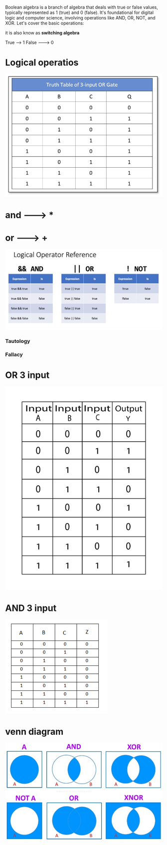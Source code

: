 Boolean algebra is a branch of algebra that deals with true or false values, typically represented as 1 (true) and 0 (false). It's foundational for digital logic and computer science, involving operations like AND, OR, NOT, and XOR. Let's cover the basic operations:

it is also know as <b>switching algebra</b>

True -->   1
False ---> 0

# Logical operatios

![alt text](image-5.png)

# and ---> *
# or ---> +

![alt text](image.png)


### Tautology 
### Fallacy 

# OR 3 input
![alt text](image-3.png)
# AND 3 input
![alt text](image-2.png)
# venn diagram

![alt text](image-4.png)


